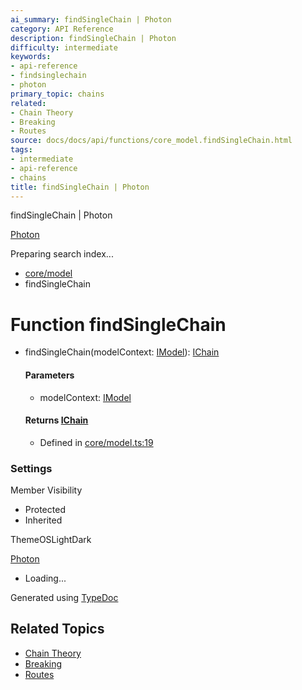 ```yaml
---
ai_summary: findSingleChain | Photon
category: API Reference
description: findSingleChain | Photon
difficulty: intermediate
keywords:
- api-reference
- findsinglechain
- photon
primary_topic: chains
related:
- Chain Theory
- Breaking
- Routes
source: docs/docs/api/functions/core_model.findSingleChain.html
tags:
- intermediate
- api-reference
- chains
title: findSingleChain | Photon
---
```

findSingleChain | Photon

[Photon](../index.md)




Preparing search index...

* [core/model](../modules/core_model.md)
* findSingleChain

# Function findSingleChain

* findSingleChain(modelContext: [IModel](../interfaces/core_schema.IModel.md)): [IChain](../interfaces/core_core.IChain.md)

  #### Parameters

  + modelContext: [IModel](../interfaces/core_schema.IModel.md)

  #### Returns [IChain](../interfaces/core_core.IChain.md)

  + Defined in [core/model.ts:19](https://github.com/mwhite454/photon/blob/main/packages/photon/src/core/model.ts#L19)

### Settings

Member Visibility

* Protected
* Inherited

ThemeOSLightDark

[Photon](../index.md)

* Loading...

Generated using [TypeDoc](https://typedoc.org/)

## Related Topics

- [Chain Theory](../index.md)
- [Breaking](../index.md)
- [Routes](../index.md)
